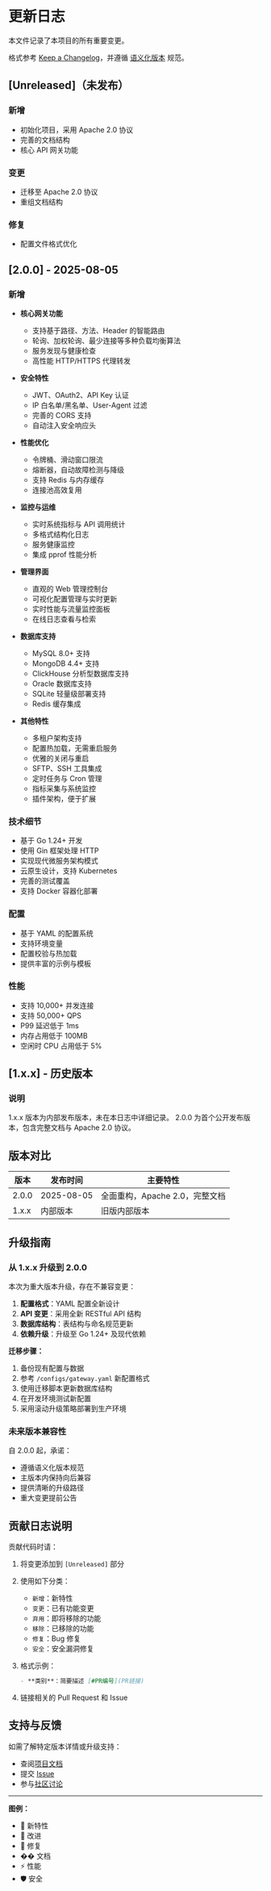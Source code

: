 # 更新日志

本文件记录了本项目的所有重要变更。

格式参考 [Keep a Changelog](https://keepachangelog.com/zh-CN/1.0.0/)，并遵循 [语义化版本](https://semver.org/lang/zh-CN/) 规范。

## [Unreleased]（未发布）

### 新增
- 初始化项目，采用 Apache 2.0 协议
- 完善的文档结构
- 核心 API 网关功能

### 变更
- 迁移至 Apache 2.0 协议
- 重组文档结构

### 修复
- 配置文件格式优化

## [2.0.0] - 2025-08-05

### 新增
- **核心网关功能**
  - 支持基于路径、方法、Header 的智能路由
  - 轮询、加权轮询、最少连接等多种负载均衡算法
  - 服务发现与健康检查
  - 高性能 HTTP/HTTPS 代理转发

- **安全特性**
  - JWT、OAuth2、API Key 认证
  - IP 白名单/黑名单、User-Agent 过滤
  - 完善的 CORS 支持
  - 自动注入安全响应头

- **性能优化**
  - 令牌桶、滑动窗口限流
  - 熔断器，自动故障检测与降级
  - 支持 Redis 与内存缓存
  - 连接池高效复用

- **监控与运维**
  - 实时系统指标与 API 调用统计
  - 多格式结构化日志
  - 服务健康监控
  - 集成 pprof 性能分析

- **管理界面**
  - 直观的 Web 管理控制台
  - 可视化配置管理与实时更新
  - 实时性能与流量监控面板
  - 在线日志查看与检索

- **数据库支持**
  - MySQL 8.0+ 支持
  - MongoDB 4.4+ 支持
  - ClickHouse 分析型数据库支持
  - Oracle 数据库支持
  - SQLite 轻量级部署支持
  - Redis 缓存集成

- **其他特性**
  - 多租户架构支持
  - 配置热加载，无需重启服务
  - 优雅的关闭与重启
  - SFTP、SSH 工具集成
  - 定时任务与 Cron 管理
  - 指标采集与系统监控
  - 插件架构，便于扩展

### 技术细节
- 基于 Go 1.24+ 开发
- 使用 Gin 框架处理 HTTP
- 实现现代微服务架构模式
- 云原生设计，支持 Kubernetes
- 完善的测试覆盖
- 支持 Docker 容器化部署

### 配置
- 基于 YAML 的配置系统
- 支持环境变量
- 配置校验与热加载
- 提供丰富的示例与模板

### 性能
- 支持 10,000+ 并发连接
- 支持 50,000+ QPS
- P99 延迟低于 1ms
- 内存占用低于 100MB
- 空闲时 CPU 占用低于 5%

## [1.x.x] - 历史版本

### 说明
1.x.x 版本为内部发布版本，未在本日志中详细记录。
2.0.0 为首个公开发布版本，包含完整文档与 Apache 2.0 协议。

## 版本对比

| 版本    | 发布时间    | 主要特性                         |
|---------|-------------|----------------------------------|
| 2.0.0   | 2025-08-05  | 全面重构，Apache 2.0，完整文档   |
| 1.x.x   | 内部版本    | 旧版内部版本                     |

## 升级指南

### 从 1.x.x 升级到 2.0.0
本次为重大版本升级，存在不兼容变更：

1. **配置格式**：YAML 配置全新设计
2. **API 变更**：采用全新 RESTful API 结构
3. **数据库结构**：表结构与命名规范更新
4. **依赖升级**：升级至 Go 1.24+ 及现代依赖

**迁移步骤：**
1. 备份现有配置与数据
2. 参考 `/configs/gateway.yaml` 新配置格式
3. 使用迁移脚本更新数据库结构
4. 在开发环境测试新配置
5. 采用滚动升级策略部署到生产环境

### 未来版本兼容性
自 2.0.0 起，承诺：
- 遵循语义化版本规范
- 主版本内保持向后兼容
- 提供清晰的升级路径
- 重大变更提前公告

## 贡献日志说明

贡献代码时请：

1. 将变更添加到 `[Unreleased]` 部分
2. 使用如下分类：
   - `新增`：新特性
   - `变更`：已有功能变更
   - `弃用`：即将移除的功能
   - `移除`：已移除的功能
   - `修复`：Bug 修复
   - `安全`：安全漏洞修复

3. 格式示例：
   ```markdown
   - **类别**：简要描述 [#PR编号](PR链接)
   ```

4. 链接相关的 Pull Request 和 Issue

## 支持与反馈

如需了解特定版本详情或升级支持：
- 查阅[项目文档](docs/)
- 提交 [Issue](https://github.com/your-org/gateway/issues)
- 参与[社区讨论](https://github.com/your-org/gateway/discussions)

---

**图例：**
- 🚀 新特性
- 🔧 改进
- 🐛 修复
- �� 文档
- ⚡ 性能
- 🛡️ 安全 